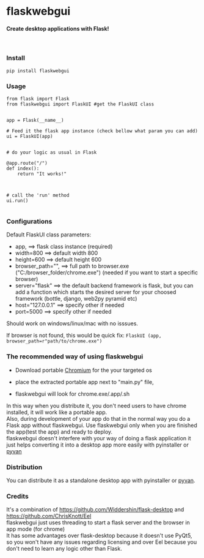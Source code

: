 # flaskwebgui
#### Create desktop applications with Flask!

<br>

### Install
```
pip install flaskwebgui
```
### Usage
```
from flask import Flask  
from flaskwebgui import FlaskUI #get the FlaskUI class


app = Flask(__name__)

# Feed it the flask app instance (check bellow what param you can add)
ui = FlaskUI(app) 


# do your logic as usual in Flask

@app.route("/")
def index():  
    return "It works!"



# call the 'run' method
ui.run()
 
```
### Configurations

Default FlaskUI class parameters: 

* app,                              ==> flask  class instance (required)
* width=800                         ==> default width 800 
* height=600                        ==> default height 600
* browser_path="",                  ==> full path to browser.exe ("C:/browser_folder/chrome.exe")
                                        (needed if you want to start a specific browser)
* server="flask"                    ==> the default backend framework is flask, but you can add a function which starts 
                                        the desired server for your choosed framework (bottle, django, web2py pyramid etc)
* host="127.0.0.1"                  ==> specify other if needed
* port=5000                         ==> specify other if needed


Should work on windows/linux/mac with no isssues.

If browser is not found, this would be quick fix: `FlaskUI (app, browser_path=r"path/to/chrome.exe")`

### The recommended way of using flaskwebgui

- Download portable [Chromium](https://chromium.woolyss.com/) for the your targeted os

- place the extracted portable app next to "main.py" file, 

- flaskwebgui will look for chrome.exe/.app/.sh

In this way when you distribute it, you don't need users to have chrome installed, it will work like a portable app.
<br>
 Also, during development of your app do that in the normal way you do a Flask app without flaskwebgui. Use flaskwebgui only when you are finished the app(test the app) and ready to deploy.
<br>
flaskwebgui doesn't interfere with your way of doing a flask application it just helps converting it into a desktop app more easily with pyinstaller or [pyvan](https://github.com/ClimenteA/pyvan)


### Distribution

You can distribute it as a standalone desktop app with pyinstaller or [pyvan](https://github.com/ClimenteA/pyvan).


### Credits

It's a combination of https://github.com/Widdershin/flask-desktop and https://github.com/ChrisKnott/Eel
<br>
flaskwebgui just uses threading to start a flask server and the browser in app mode (for chrome)
<br>
It has some advantages over flask-desktop because it doesn't use PyQt5, so you won't have any issues regarding licensing and over Eel because you don't need to learn any logic other than Flask.










